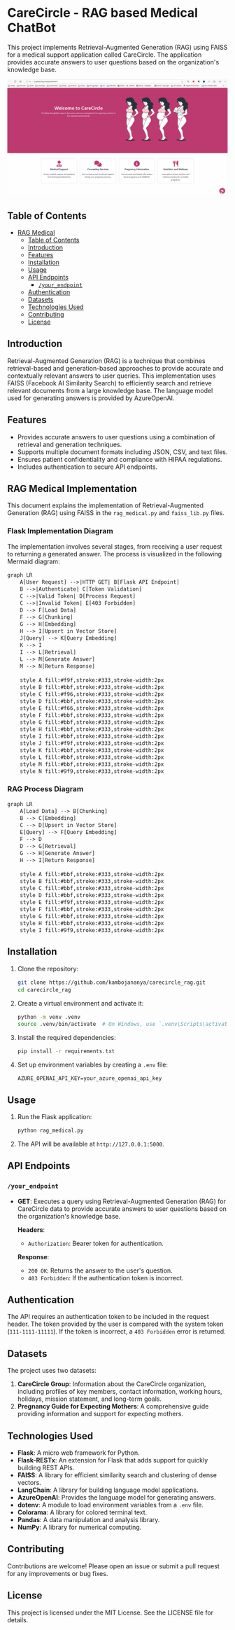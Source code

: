 # CareCircle - RAG based Medical ChatBot

This project implements Retrieval-Augmented Generation (RAG) using FAISS for a medical support application called CareCircle. The application provides accurate answers to user questions based on the organization's knowledge base.

![Chat application using RAG](carecircle.gif)

## Table of Contents

- [RAG Medical](#rag-medical)
  - [Table of Contents](#table-of-contents)
  - [Introduction](#introduction)
  - [Features](#features)
  - [Installation](#installation)
  - [Usage](#usage)
  - [API Endpoints](#api-endpoints)
    - [`/your_endpoint`](#your_endpoint)
  - [Authentication](#authentication)
  - [Datasets](#datasets)
  - [Technologies Used](#technologies-used)
  - [Contributing](#contributing)
  - [License](#license)

## Introduction

Retrieval-Augmented Generation (RAG) is a technique that combines retrieval-based and generation-based approaches to provide accurate and contextually relevant answers to user queries. This implementation uses FAISS (Facebook AI Similarity Search) to efficiently search and retrieve relevant documents from a large knowledge base. The language model used for generating answers is provided by AzureOpenAI.

## Features

- Provides accurate answers to user questions using a combination of retrieval and generation techniques.
- Supports multiple document formats including JSON, CSV, and text files.
- Ensures patient confidentiality and compliance with HIPAA regulations.
- Includes authentication to secure API endpoints.


## RAG Medical Implementation

This document explains the implementation of Retrieval-Augmented Generation (RAG) using FAISS in the `rag_medical.py` and `faiss_lib.py` files.

### Flask Implementation Diagram

The implementation involves several stages, from receiving a user request to returning a generated answer. The process is visualized in the following Mermaid diagram:

```mermaid
graph LR
    A[User Request] -->|HTTP GET| B[Flask API Endpoint]
    B -->|Authenticate| C[Token Validation]
    C -->|Valid Token| D[Process Request]
    C -->|Invalid Token| E[403 Forbidden]
    D --> F[Load Data]
    F --> G[Chunking]
    G --> H[Embedding]
    H --> I[Upsert in Vector Store]
    J[Query] --> K[Query Embedding]
    K --> I
    I --> L[Retrieval]
    L --> M[Generate Answer]
    M --> N[Return Response]

    style A fill:#f9f,stroke:#333,stroke-width:2px
    style B fill:#bbf,stroke:#333,stroke-width:2px
    style C fill:#f96,stroke:#333,stroke-width:2px
    style D fill:#bbf,stroke:#333,stroke-width:2px
    style E fill:#f66,stroke:#333,stroke-width:2px
    style F fill:#bbf,stroke:#333,stroke-width:2px
    style G fill:#bbf,stroke:#333,stroke-width:2px
    style H fill:#bbf,stroke:#333,stroke-width:2px
    style I fill:#bbf,stroke:#333,stroke-width:2px
    style J fill:#f9f,stroke:#333,stroke-width:2px
    style K fill:#bbf,stroke:#333,stroke-width:2px
    style L fill:#bbf,stroke:#333,stroke-width:2px
    style M fill:#bbf,stroke:#333,stroke-width:2px
    style N fill:#9f9,stroke:#333,stroke-width:2px
```


### RAG Process Diagram


```mermaid
graph LR
    A[Load Data] --> B[Chunking]
    B --> C[Embedding]
    C --> D[Upsert in Vector Store]
    E[Query] --> F[Query Embedding]
    F --> D
    D --> G[Retrieval]
    G --> H[Generate Answer]
    H --> I[Return Response]

    style A fill:#bbf,stroke:#333,stroke-width:2px
    style B fill:#bbf,stroke:#333,stroke-width:2px
    style C fill:#bbf,stroke:#333,stroke-width:2px
    style D fill:#bbf,stroke:#333,stroke-width:2px
    style E fill:#f9f,stroke:#333,stroke-width:2px
    style F fill:#bbf,stroke:#333,stroke-width:2px
    style G fill:#bbf,stroke:#333,stroke-width:2px
    style H fill:#bbf,stroke:#333,stroke-width:2px
    style I fill:#9f9,stroke:#333,stroke-width:2px
```

## Installation

1. Clone the repository:

    ```bash
    git clone https://github.com/kambojananya/carecircle_rag.git
    cd carecircle_rag
    ```

2. Create a virtual environment and activate it:

    ```bash
    python -m venv .venv
    source .venv/bin/activate  # On Windows, use `.venv\Scripts\activate`
    ```

3. Install the required dependencies:

    ```bash
    pip install -r requirements.txt
    ```

4. Set up environment variables by creating a `.env` file:

    ```plaintext
    AZURE_OPENAI_API_KEY=your_azure_openai_api_key
    ```

## Usage

1. Run the Flask application:

    ```bash
    python rag_medical.py
    ```

2. The API will be available at `http://127.0.0.1:5000`.

## API Endpoints

### `/your_endpoint`

- **GET**: Executes a query using Retrieval-Augmented Generation (RAG) for CareCircle data to provide accurate answers to user questions based on the organization's knowledge base.

    **Headers**:
    - `Authorization`: Bearer token for authentication.

    **Response**:
    - `200 OK`: Returns the answer to the user's question.
    - `403 Forbidden`: If the authentication token is incorrect.

## Authentication

The API requires an authentication token to be included in the request header. The token provided by the user is compared with the system token (`111-1111-11111`). If the token is incorrect, a `403 Forbidden` error is returned.

## Datasets

The project uses two datasets:
1. **CareCircle Group**: Information about the CareCircle organization, including profiles of key members, contact information, working hours, holidays, mission statement, and long-term goals.
2. **Pregnancy Guide for Expecting Mothers**: A comprehensive guide providing information and support for expecting mothers.

## Technologies Used

- **Flask**: A micro web framework for Python.
- **Flask-RESTx**: An extension for Flask that adds support for quickly building REST APIs.
- **FAISS**: A library for efficient similarity search and clustering of dense vectors.
- **LangChain**: A library for building language model applications.
- **AzureOpenAI**: Provides the language model for generating answers.
- **dotenv**: A module to load environment variables from a `.env` file.
- **Colorama**: A library for colored terminal text.
- **Pandas**: A data manipulation and analysis library.
- **NumPy**: A library for numerical computing.

## Contributing

Contributions are welcome! Please open an issue or submit a pull request for any improvements or bug fixes.

## License

This project is licensed under the MIT License. See the LICENSE file for details.
